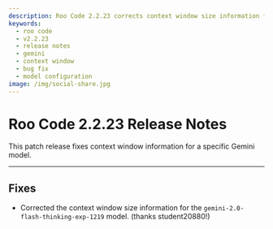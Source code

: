 ```yaml
---
description: Roo Code 2.2.23 corrects context window size information for gemini-2.0-flash-thinking-exp-1219 model for accurate usage.
keywords:
  - roo code
  - v2.2.23
  - release notes
  - gemini
  - context window
  - bug fix
  - model configuration
image: /img/social-share.jpg
---
```


# Roo Code 2.2.23 Release Notes

This patch release fixes context window information for a specific Gemini model.

---

## Fixes

*   Corrected the context window size information for the `gemini-2.0-flash-thinking-exp-1219` model. (thanks student20880!)
